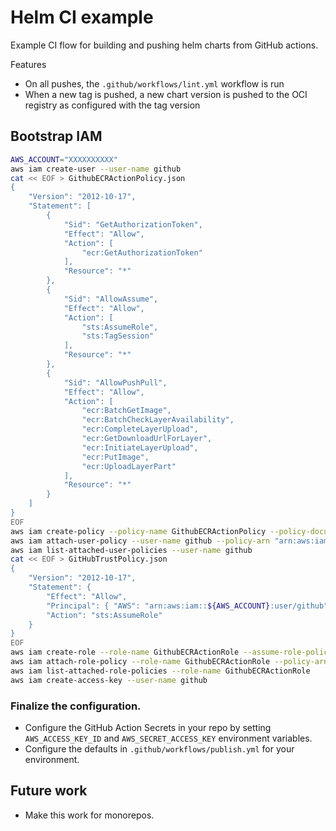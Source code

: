 # Helm CI example

Example CI flow for building and pushing helm charts from GitHub actions.

Features

- On all pushes, the `.github/workflows/lint.yml` workflow is run
- When a new tag is pushed, a new chart version is pushed to the OCI registry as configured with the tag version

## Bootstrap IAM

```sh
AWS_ACCOUNT="XXXXXXXXXX"
aws iam create-user --user-name github
cat << EOF > GithubECRActionPolicy.json
{
    "Version": "2012-10-17",
    "Statement": [
        {
            "Sid": "GetAuthorizationToken",
            "Effect": "Allow",
            "Action": [
                "ecr:GetAuthorizationToken"
            ],
            "Resource": "*"
        },
        {
            "Sid": "AllowAssume",
            "Effect": "Allow",
            "Action": [
                "sts:AssumeRole",
                "sts:TagSession"
            ],
            "Resource": "*"
        },
        {
            "Sid": "AllowPushPull",
            "Effect": "Allow",
            "Action": [
                "ecr:BatchGetImage",
                "ecr:BatchCheckLayerAvailability",
                "ecr:CompleteLayerUpload",
                "ecr:GetDownloadUrlForLayer",
                "ecr:InitiateLayerUpload",
                "ecr:PutImage",
                "ecr:UploadLayerPart"
            ],
            "Resource": "*"
        }
    ]
}
EOF
aws iam create-policy --policy-name GithubECRActionPolicy --policy-document file://GithubECRActionPolicy.json
aws iam attach-user-policy --user-name github --policy-arn "arn:aws:iam::${AWS_ACCOUNT}:policy/GithubECRActionPolicy"
aws iam list-attached-user-policies --user-name github
cat << EOF > GitHubTrustPolicy.json
{
    "Version": "2012-10-17",
    "Statement": {
        "Effect": "Allow",
        "Principal": { "AWS": "arn:aws:iam::${AWS_ACCOUNT}:user/github" },
        "Action": "sts:AssumeRole"
    }
}
EOF
aws iam create-role --role-name GithubECRActionRole --assume-role-policy-document file://GitHubTrustPolicy.json
aws iam attach-role-policy --role-name GithubECRActionRole --policy-arn "arn:aws:iam::${AWS_ACCOUNT}:policy/GithubECRActionPolicy"
aws iam list-attached-role-policies --role-name GithubECRActionRole
aws iam create-access-key --user-name github
```

### Finalize the configuration.

- Configure the GitHub Action Secrets in your repo by setting `AWS_ACCESS_KEY_ID` and `AWS_SECRET_ACCESS_KEY` environment variables.
- Configure the defaults in `.github/workflows/publish.yml` for your environment.

## Future work

- Make this work for monorepos.
